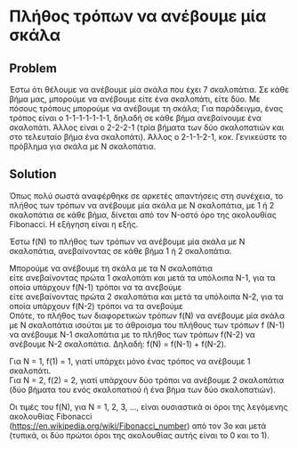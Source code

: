 # Πλήθος τρόπων να ανέβουμε μία σκάλα
## Problem
Έστω ότι θέλουμε να ανέβουμε μία σκάλα που έχει 7 σκαλοπάτια. Σε κάθε βήμα μας, μπορούμε να ανέβουμε είτε ένα σκαλοπάτι, είτε δύο. Με   πόσους τρόπους μπορούμε να ανέβουμε τη σκάλα; Για παράδειγμα, ένας τρόπος είναι ο 1-1-1-1-1-1-1, δηλαδή σε κάθε βήμα ανεβαίνουμε ένα   σκαλοπάτι. Άλλος είναι ο 2-2-2-1 (τρία βήματα των δύο σκαλοπατιών και στο τελευταίο βήμα ένα σκαλοπάτι). Άλλος ο 2-1-1-2-1, κοκ.  Γενικεύστε το πρόβλημα για σκάλα με Ν σκαλοπάτια.  
## Solution
Όπως πολύ σωστά αναφέρθηκε σε αρκετές απαντήσεις στη συνέχεια, το πλήθος των τρόπων να ανέβουμε μία σκάλα με N σκαλοπάτια, με 1 ή 2  σκαλοπάτια σε κάθε βήμα, δίνεται από τον N-οστό όρο της ακολουθίας Fibonacci. Η εξήγηση είναι η εξής.  

Έστω f(N) το πλήθος των τρόπων να ανέβουμε μία σκάλα με Ν σκαλοπάτια, ανεβαίνοντας σε κάθε βήμα 1 ή 2 σκαλοπάτια.  

Μπορούμε να ανέβουμε τη σκάλα με τα Ν σκαλοπάτια  
είτε ανεβαίνοντας πρώτα 1 σκαλοπάτι και μετά τα υπόλοιπα Ν-1, για τα οποία υπάρχουν f(N-1) τρόποι να τα ανεβούμε  
είτε ανεβαίνοντας πρώτα 2 σκαλοπάτια και μετά τα υπόλοιπα Ν-2, για τα οποία υπάρχουν f(N-2) τρόποι να τα ανεβούμε  
Οπότε, το πλήθος των διαφορετικών τρόπων f(N) να ανέβουμε μία σκάλα με Ν σκαλοπάτια ισούται με το άθροισμα του πλήθους των τρόπων f  (N-1) να ανέβουμε Ν-1 σκαλοπάτια με το πλήθος των τρόπων f(N-2) να ανέβουμε Ν-2 σκαλοπάτια. Δηλαδή: f(N) = f(N-1) + f(N-2).  

Για Ν = 1, f(1) = 1, γιατί υπάρχει μόνο ένας τρόπος να ανέβουμε 1 σκαλοπάτι.  
Για Ν = 2, f(2) = 2, γιατί υπάρχουν δύο τρόποι να ανέβουμε 2 σκαλοπάτια (δύο βήματα του ενός σκαλοπατιού ή ένα βήμα των δύο   σκαλοπατιών).  

Οι τιμές του f(N), για N = 1, 2, 3, ..., είναι ουσιαστικά οι όροι της λεγόμενης ακολουθίας Fibonacci  
(https://en.wikipedia.org/wiki/Fibonacci_number) από τον 3ο και μετά (τυπικά, οι δύο πρώτοι όροι της ακολουθίας αυτής είναι το 0 και το 1).  